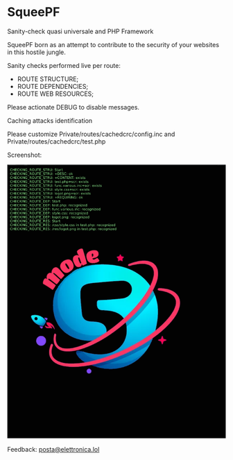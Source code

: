 # SqueePF
Sanity-check quasi universale and PHP Framework

SqueePF born as an attempt to contribute to the security of your websites in this hostile jungle.

<span style="text-decoration:underlined">Sanity checks performed live per route:</span>
- ROUTE STRUCTURE;
- ROUTE DEPENDENCIES;
- ROUTE WEB RESOURCES;

Please actionate DEBUG to disable messages.

<span style="text-decoration:underlined">Caching attacks identification</span>

Please customize
Private/routes/cachedcrc/config.inc
and
Private/routes/cachedcrc/test.php

Screenshot:

![SqueePF in action #1](/Public/res/screenshot1.png)<br>

Feedback: posta@elettronica.lol
